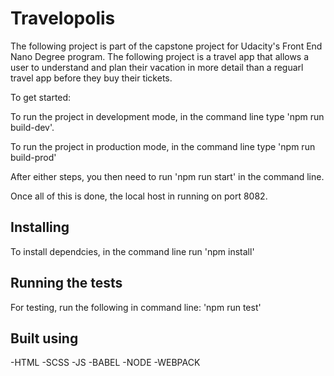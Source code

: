 <h1>Travelopolis</h1>

The following project is part of the capstone project for Udacity's Front End Nano Degree program. The following project is a travel app that allows a user to understand and plan their vacation in more detail than a reguarl travel app before they buy their tickets. 

To get started: 

To run the project in development mode, in the command line type 'npm run build-dev'. 

To run the project in production mode, in the command line type 'npm run build-prod'

After either steps, you then need to run 'npm run start' in the command line. 

Once all of this is done, the local host in running on port 8082. 

<h2>Installing</h2>
To install dependcies, in the command line run 'npm install' 

<h2>Running the tests</h2>
For testing, run the following in command line: 
'npm run test'

<h2>Built using</h2>
-HTML
-SCSS
-JS
-BABEL
-NODE
-WEBPACK